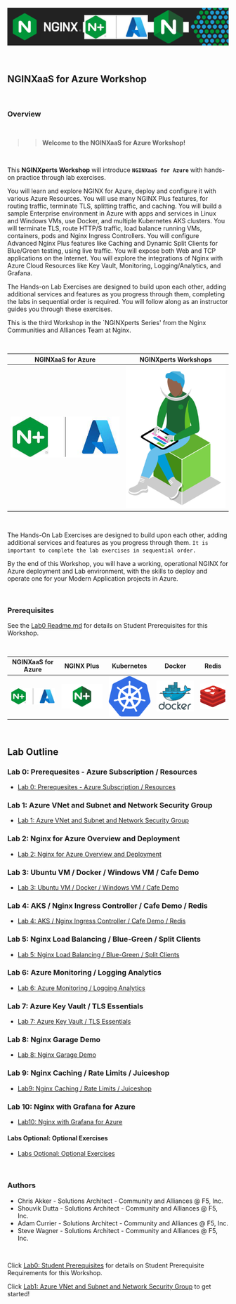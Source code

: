 ![NGINX 4 Azure](media/n4aworkshop-banner.png)

<br/>

## NGINXaaS for Azure Workshop

<br/>

### Overview

<br/>

> ><strong>Welcome to the NGINXaaS for Azure Workshop!</strong>

<br/>

This **NGINXperts Workshop** will introduce **`NGINXaaS for Azure`** with hands-on practice through lab exercises.

You will learn and explore NGINX for Azure, deploy and configure it with various Azure Resources. You will use many NGINX Plus features, for routing traffic, terminate TLS, splitting traffic, and caching.  You will build a sample Enterprise environment in Azure with apps and services in Linux and Windows VMs, use Docker, and multiple Kubernetes AKS clusters.  You will terminate TLS, route HTTP/S traffic, load balance running VMs, containers, pods and Nginx Ingress Controllers.  You will configure Advanced Nginx Plus features like Caching and Dynamic Split Clients for Blue/Green testing, using live traffic.  You will expose both Web and TCP applications on the Internet.  You will explore the integrations of Nginx with Azure Cloud Resources like Key Vault, Monitoring, Logging/Analytics, and Grafana.

The Hands-on Lab Exercises are designed to build upon each other, adding additional services and features as you progress through them, completing the labs in sequential order is required.  You will follow along as an instructor guides you through these exercises.

This is the third Workshop in the `NGINXperts Series' from the Nginx Communities and Alliances Team at Nginx.

<br/>

NGINXaaS for Azure  |  NGINXperts Workshops
:-------------------------:|:-------------------------:
![](media/nginx-azure-icon.png)  |  ![](media/developer-seated.svg)

<br/>

The Hands-On Lab Exercises are designed to build upon each other, adding additional services and features as you progress through them.  `It is important to complete the lab exercises in sequential order.`

By the end of this Workshop, you will have a working, operational NGINX for Azure deployment and Lab environment, with the skills to deploy and operate one for your Modern Application projects in Azure.

<br/>

### Prerequisites

See the [Lab0 Readme.md](lab0/readme.md) for details on Student Prerequisites for this Workshop.

</br>

NGINXaaS for Azure  |  NGINX Plus  |  Kubernetes | Docker | Redis
:-------------------------:|:-------------------------:|:-------------------------:|:-------------------------:|:-------------------------:
![](media/nginx-azure-icon.png)  |  ![](media/nginx-plus-icon.png)   |  ![](media/kubernetes-icon.png) |  ![](media/docker-icon.png) |  ![](media/redis-icon.png)

<br/>

## Lab Outline

### Lab 0: Prerequesites - Azure Subscription / Resources
- [Lab 0: Prerequesites - Azure Subscription / Resources](lab0/readme.md)

### Lab 1: Azure VNet and Subnet and Network Security Group
- [Lab 1: Azure VNet and Subnet and Network Security Group](lab1/readme.md)

### Lab 2: Nginx for Azure Overview and Deployment
- [Lab 2: Nginx for Azure Overview and Deployment](lab2/readme.md)

### Lab 3: Ubuntu VM / Docker / Windows VM / Cafe Demo  
- [Lab 3: Ubuntu VM / Docker / Windows VM / Cafe Demo](lab3/readme.md)

### Lab 4: AKS / Nginx Ingress Controller / Cafe Demo / Redis
- [Lab 4: AKS / Nginx Ingress Controller / Cafe Demo / Redis](lab4/readme.md)

### Lab 5: Nginx Load Balancing / Blue-Green / Split Clients
- [Lab 5: Nginx Load Balancing / Blue-Green / Split Clients](lab5/readme.md)

### Lab 6: Azure Monitoring / Logging Analytics
- [Lab 6: Azure Monitoring / Logging Analytics](lab6/readme.md)

### Lab 7: Azure Key Vault / TLS Essentials
- [Lab 7: Azure Key Vault / TLS Essentials](lab7/readme.md)

### Lab 8: Nginx Garage Demo
- [Lab 8: Nginx Garage Demo](lab8/readme.md)

### Lab 9: Nginx Caching / Rate Limits / Juiceshop
- [Lab9: Nginx Caching / Rate Limits / Juiceshop](lab9/readme.md)

### Lab 10: Nginx with Grafana for Azure
- [Lab10: Nginx with Grafana for Azure](lab10/readme.md)

#### Labs Optional: Optional Exercises
- [Labs Optional: Optional Exercises](labs-optional/readme.md)

<br/>

### Authors

- Chris Akker - Solutions Architect - Community and Alliances @ F5, Inc.
- Shouvik Dutta - Solutions Architect - Community and Alliances @ F5, Inc.
- Adam Currier - Solutions Architect - Community and Alliances @ F5, Inc.
- Steve Wagner - Solutions Architect - Community and Alliances @ F5, Inc.

<br/>

Click [Lab0: Student Prerequisites](lab0/readme.md) for details on Student Prerequisite Requirements for this Workshop.

Click [Lab1: Azure VNet and Subnet and Network Security Group](lab1/readme.md) to get started! 

